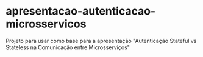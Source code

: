 # apresentacao-autenticacao-microsservicos
Projeto para usar como base para a apresentação "Autenticação Stateful vs Stateless na Comunicação entre Microsserviços"
